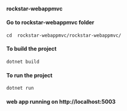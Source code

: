 #### rockstar-webappmvc

#### Go to rockstar-webappmvc folder
```
cd  rockstar-webappmvc/rockstar-webappmvc/
```
#### To build the project
```
dotnet build 
```
#### To run the project
```
dotnet run
```

#### web app running on http://localhost:5003
